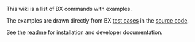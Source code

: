 This wiki is a list of BX commands with examples.

The examples are drawn directly from BX [test cases](https://github.com/libbitcoin/libbitcoin-explorer/tree/master/test/commands) in the [source code](https://github.com/libbitcoin/libbitcoin-explorer).

See the [readme](https://github.com/libbitcoin/libbitcoin-explorer/blob/master/README.md) for installation and developer documentation.